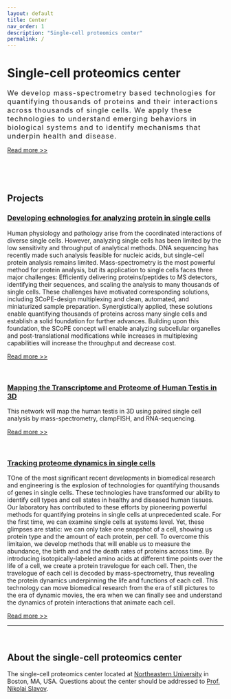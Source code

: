 ```yaml
---
layout: default
title: Center
nav_order: 1
description: "Single-cell proteomics center"
permalink: /
---
```



# Single-cell proteomics center

<div style="font-size:16px; font-weight: 400; letter-spacing: 1.3px;"> 
We develop mass-spectrometry based technologies for quantifying thousands of proteins and their interactions across thousands of single cells. We apply these technologies to understand emerging behaviors in biological systems and to identify mechanisms that underpin health and disease.
</div>

[Read more >>](https://science.sciencemag.org/content/367/6477/512)

&nbsp;

&nbsp;

## Projects

### [Developing echnologies for analyzing protein in single cells](http://slavovlab.net/research.htm#SCoPE-MS)
Human physiology and pathology arise from the coordinated interactions of diverse single cells. However, analyzing single cells has been limited by the low sensitivity and throughput of analytical methods. DNA sequencing has recently made such analysis feasible for nucleic acids, but single-cell protein analysis remains limited. Mass-spectrometry is the most powerful method for protein analysis, but its application to single cells faces three major challenges: Efficiently delivering proteins/peptides to MS detectors, identifying their sequences, and scaling the analysis to many thousands of single cells. These challenges have motivated corresponding solutions, including SCoPE-design multiplexing and clean, automated, and miniaturized sample preparation. Synergistically applied, these solutions enable quantifying thousands of proteins across many single cells and establish a solid foundation for further advances. Building upon this foundation, the SCoPE concept will enable analyzing subcellular organelles and post-translational modifications while increases in multiplexing capabilities will increase the throughput and decrease cost.

[Read more >>](https://arxiv.org/abs/2004.02069)

&nbsp;


### [Mapping the Transcriptome and Proteome of Human Testis in 3D](https://chanzuckerberg.com/science/programs-resources/humancellatlas/seednetworks/mapping-the-transcriptome-and-proteome-of-human-testis-in-3d/)
This network will map the human testis in 3D using paired single cell analysis by mass-spectrometry, clampFISH, and RNA-sequencing.

[Read more >>](https://chanzuckerberg.com/science/programs-resources/humancellatlas/seednetworks/mapping-the-transcriptome-and-proteome-of-human-testis-in-3d/)



&nbsp;


### [Tracking proteome dynamics in single cells](http://slavovlab.net/research.htm#SCoPE-Dyn)
TOne of the most significant recent developments in biomedical research and engineering is the explosion of technologies for quantifying thousands of genes in single cells. These technologies have transformed our ability to identify cell types and cell states in healthy and diseased human tissues. Our laboratory has contributed to these efforts by pioneering powerful methods for quantifying proteins in single cells at unprecedented scale. For the first time, we can examine single cells at systems level. Yet, these glimpses are static: we can only take one snapshot of a cell, showing us protein type and the amount of each protein, per cell. To overcome this limitaion, we develop methods that will enable us to measure the abundance, the birth and and the death rates of proteins across time. By introducing isotopically-labeled amino acids at different time points over the life of a cell, we create a protein travelogue for each cell. Then, the travelogue of each cell is decoded by mass-spectrometry, thus revealing the protein dynamics underpinning the life and functions of each cell. This technology can move biomedical research from the era of still pictures to the era of dynamic movies, the era when we can finally see and understand the dynamics of protein interactions that animate each cell.

[Read more >>](http://slavovlab.net/research.htm#SCoPE-Dyn)




------------

&nbsp;


## About the single-cell proteomics center

The single-cell proteomics center located at [Northeastern University](https://www.northeastern.edu/) in Boston, MA, USA. Questions about the center should be addressed to [Prof. Nikolai Slavov](https://coe.northeastern.edu/people/slavov-nikolai/).
